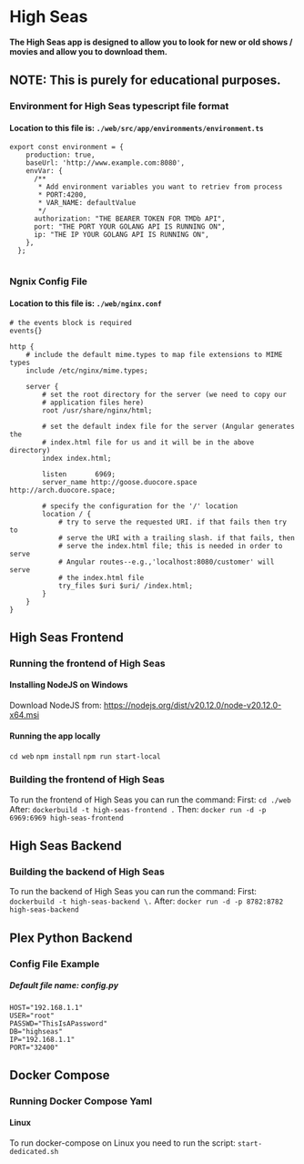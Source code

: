 # High Seas


**The High Seas app is designed to allow you to look for new or old shows / movies and allow you to download them.**


## NOTE: This is purely for educational purposes.


### Environment for High Seas typescript file format

#### Location to this file is: ```./web/src/app/environments/environment.ts```

```
export const environment = {
    production: true,
    baseUrl: 'http://www.example.com:8080',
    envVar: {
      /**
       * Add environment variables you want to retriev from process
       * PORT:4200,
       * VAR_NAME: defaultValue
       */
      authorization: "THE BEARER TOKEN FOR TMDb API",
      port: "THE PORT YOUR GOLANG API IS RUNNING ON",
      ip: "THE IP YOUR GOLANG API IS RUNNING ON",
    },
  };
  
```

### Ngnix Config File

#### Location to this file is: ```./web/nginx.conf```

```
# the events block is required
events{}

http {
    # include the default mime.types to map file extensions to MIME types
    include /etc/nginx/mime.types;

    server {
        # set the root directory for the server (we need to copy our
        # application files here)
        root /usr/share/nginx/html;

        # set the default index file for the server (Angular generates the
        # index.html file for us and it will be in the above directory)
        index index.html;

        listen       6969;
        server_name http://goose.duocore.space http://arch.duocore.space;

        # specify the configuration for the '/' location
        location / {
            # try to serve the requested URI. if that fails then try to
            # serve the URI with a trailing slash. if that fails, then
            # serve the index.html file; this is needed in order to serve
            # Angular routes--e.g.,'localhost:8080/customer' will serve
            # the index.html file
            try_files $uri $uri/ /index.html;
        }
    }
}

```


## High Seas Frontend

### Running the frontend of High Seas

#### Installing NodeJS on Windows

Download NodeJS from: https://nodejs.org/dist/v20.12.0/node-v20.12.0-x64.msi

#### Running the app locally

```cd web```
```npm install```
```npm run start-local```

### Building the frontend of High Seas

To run the frontend of High Seas you can run the command:
First: ```cd ./web```
After: ```dockerbuild -t high-seas-frontend .```
Then: ```docker run -d -p 6969:6969 high-seas-frontend```


## High Seas Backend

### Building the backend of High Seas

To run the backend of High Seas you can run the command:
First: ```dockerbuild -t high-seas-backend \.```
After: ```docker run -d -p 8782:8782 high-seas-backend```

## Plex Python Backend

### Config File Example

##### Default file name: **config.py**

```
HOST="192.168.1.1"
USER="root"
PASSWD="ThisIsAPassword"
DB="highseas"
IP="192.168.1.1"
PORT="32400"
```

## Docker Compose

### Running Docker Compose Yaml

#### Linux

To run docker-compose on Linux you need to run the script: ```start-dedicated.sh```